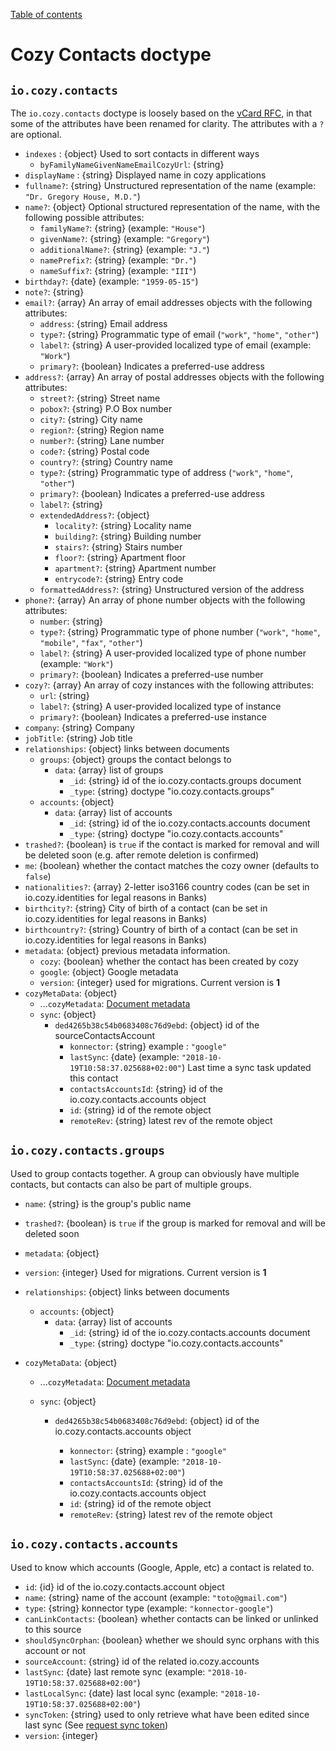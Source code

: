 [Table of contents](README.md#table-of-contents)

# Cozy Contacts doctype

## `io.cozy.contacts`

The `io.cozy.contacts` doctype is loosely based on the [vCard RFC](https://tools.ietf.org/html/rfc6350), in that some of the attributes have been renamed for clarity. The attributes with a `?` are optional.

- `indexes` : {object} Used to sort contacts in different ways
  - `byFamilyNameGivenNameEmailCozyUrl`: {string}
- `displayName` : {string} Displayed name in cozy applications
- `fullname?`: {string} Unstructured representation of the name (example: `"Dr. Gregory House, M.D."`)
- `name?`: {object} Optional structured representation of the name, with the following possible attributes:
  - `familyName?`: {string} (example: `"House"`)
  - `givenName?`: {string} (example: `"Gregory"`)
  - `additionalName?`: {string} (example: `"J."`)
  - `namePrefix?`: {string} (example: `"Dr."`)
  - `nameSuffix?`: {string} (example: `"III"`)
- `birthday?`: {date} (example: `"1959-05-15"`)
- `note?`: {string}
- `email?`: {array} An array of email addresses objects with the following attributes:
  - `address`: {string} Email address
  - `type?`: {string} Programmatic type of email (`"work"`, `"home"`, `"other"`)
  - `label?`: {string} A user-provided localized type of email (example: `"Work"`)
  - `primary?`: {boolean} Indicates a preferred-use address
- `address?`: {array} An array of postal addresses objects with the following attributes:
  - `street?`: {string} Street name
  - `pobox?`: {string} P.O Box number
  - `city?`: {string} City name
  - `region?`: {string} Region name
  - `number?`: {string} Lane number
  - `code?`: {string} Postal code
  - `country?`: {string} Country name
  - `type?`: {string} Programmatic type of address (`"work"`, `"home"`, `"other"`)
  - `primary?`: {boolean} Indicates a preferred-use address
  - `label?`: {string}
  - `extendedAddress?`: {object}
    - `locality?`: {string} Locality name
    - `building?`: {string} Building number
    - `stairs?`: {string} Stairs number
    - `floor?`: {string} Apartment floor
    - `apartment?`: {string} Apartment number
    - `entrycode?`: {string} Entry code
  - `formattedAddress?`: {string} Unstructured version of the address
- `phone?`: {array} An array of phone number objects with the following attributes:
  - `number`: {string}
  - `type?`: {string} Programmatic type of phone number (`"work"`, `"home"`, `"mobile"`, `"fax"`, `"other"`)
  - `label?`: {string} A user-provided localized type of phone number (example: `"Work"`)
  - `primary?`: {boolean} Indicates a preferred-use number
- `cozy?`: {array} An array of cozy instances with the following attributes:
  - `url`: {string}
  - `label?`: {string} A user-provided localized type of instance
  - `primary?`: {boolean} Indicates a preferred-use instance
- `company`: {string} Company
- `jobTitle`: {string} Job title
- `relationships`: {object} links between documents
  - `groups`: {object} groups the contact belongs to
    - `data`: {array} list of groups
      - `_id`: {string} id of the io.cozy.contacts.groups document
      - `_type`: {string} doctype "io.cozy.contacts.groups"
  - `accounts`: {object}
    - `data`: {array} list of accounts
      - `_id`: {string} id of the io.cozy.contacts.accounts document
      - `_type`: {string} doctype "io.cozy.contacts.accounts"
- `trashed?`: {boolean} is `true` if the contact is marked for removal and will be deleted soon (e.g. after remote deletion is confirmed)
- `me`: {boolean} whether the contact matches the cozy owner (defaults to `false`)
- `nationalities?`: {array} 2-letter iso3166 country codes (can be set in io.cozy.identities for legal reasons in Banks)
- `birthcity?`: {string} City of birth of a contact (can be set in io.cozy.identities for legal reasons in Banks)
- `birthcountry?`: {string} Country of birth of a contact (can be set in io.cozy.identities for legal reasons in Banks)
- `metadata`: {object} previous metadata information.
  - `cozy`: {boolean} whether the contact has been created by cozy
  - `google`: {object} Google metadata
  - `version`: {integer} used for migrations. Current version is **1**
- `cozyMetaData`: {object}
  - ...`cozyMetadata`: [Document metadata](./README.md#document-metadata)
  - `sync`: {object}
    - `ded4265b38c54b0683408c76d9ebd`: {object} id of the sourceContactsAccount
      - `konnector`: {string} example : `"google"`
      - `lastSync`: {date} (example: `"2018-10-19T10:58:37.025688+02:00"`) Last time a sync task updated this contact
      - `contactsAccountsId`: {string} id of the io.cozy.contacts.accounts object
      - `id`: {string} id of the remote object
      - `remoteRev`: {string} latest rev of the remote object

## `io.cozy.contacts.groups`

Used to group contacts together. A group can obviously have multiple contacts, but contacts can also be part of multiple groups.

- `name`: {string} is the group's public name
- `trashed?`: {boolean} is `true` if the group is marked for removal and will be deleted soon
- `metadata`: {object}
- `version`: {integer} Used for migrations. Current version is **1**
- `relationships`: {object} links between documents

  - `accounts`: {object}
    - `data`: {array} list of accounts
      - `_id`: {string} id of the io.cozy.contacts.accounts document
      - `_type`: {string} doctype "io.cozy.contacts.accounts"
- `cozyMetaData`: {object}

  - ...`cozyMetadata`: [Document metadata](./README.md#document-metadata)
  - `sync`: {object}

    - `ded4265b38c54b0683408c76d9ebd`: {object} id of the io.cozy.contacts.accounts object

      - `konnector`: {string} example : `"google"`
      - `lastSync`: {date} (example: `"2018-10-19T10:58:37.025688+02:00"`)
      - `contactsAccountsId`: {string} id of the io.cozy.contacts.accounts object
      - `id`: {string} id of the remote object
      - `remoteRev`: {string} latest rev of the remote object

## `io.cozy.contacts.accounts`

Used to know which accounts (Google, Apple, etc) a contact is related to.

- `id`: {id} id of the io.cozy.contacts.account object
- `name`: {string} name of the account (example: `"toto@gmail.com"`)
- `type`: {string} konnector type (example: `"konnector-google"`)
- `canLinkContacts`: {boolean} whether contacts can be linked or unlinked to this source
- `shouldSyncOrphan`: {boolean} whether we should sync orphans with this account or not
- `sourceAccount`: {string} id of the related io.cozy.accounts
- `lastSync`: {date} last remote sync (example: `"2018-10-19T10:58:37.025688+02:00"`)
- `lastLocalSync`: {date} last local sync (example: `"2018-10-19T10:58:37.025688+02:00"`)
- `syncToken`: {string} used to only retrieve what have been edited since last sync (See [request sync token](https://apis-nodejs.firebaseapp.com/people/interfaces/Params$Resource$People$Connections$List.html#requestSyncToken))
- `version`: {integer}
